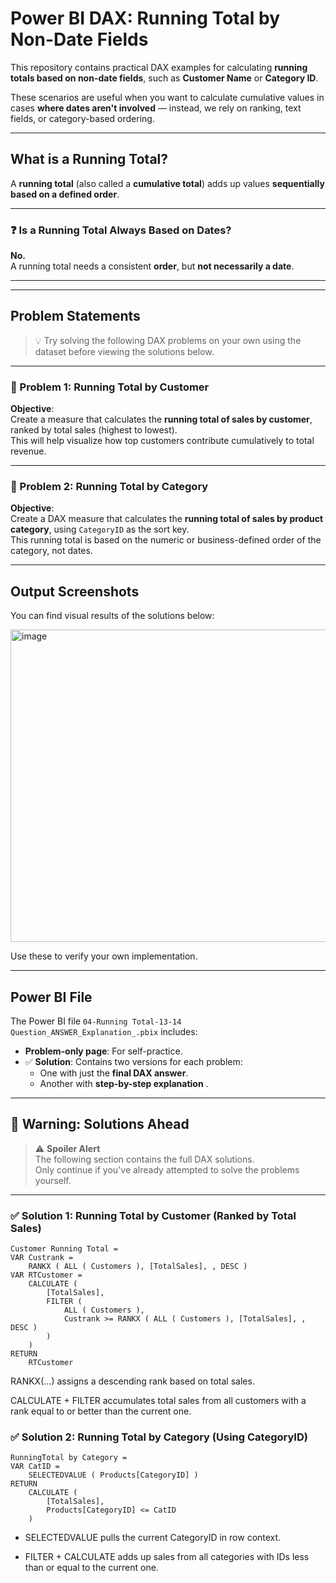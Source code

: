 # Power BI DAX: Running Total by Non-Date Fields

This repository contains practical DAX examples for calculating **running totals based on non-date fields**, such as **Customer Name** or **Category ID**.

These scenarios are useful when you want to calculate cumulative values in cases **where dates aren't involved** — instead, we rely on ranking, text fields, or category-based ordering.

---

##  What is a Running Total?

A **running total** (also called a **cumulative total**) adds up values **sequentially based on a defined order**.

---

### ❓ Is a Running Total Always Based on Dates?

**No.**  
A running total needs a consistent **order**, but **not necessarily a date**.

---

---

##  Problem Statements

> 💡 Try solving the following DAX problems on your own using the dataset before viewing the solutions below.

---

### 🔹 Problem 1: Running Total by Customer

**Objective**:  
Create a measure that calculates the **running total of sales by customer**, ranked by total sales (highest to lowest).  
This will help visualize how top customers contribute cumulatively to total revenue.

---

### 🔹 Problem 2: Running Total by Category

**Objective**:  
Create a DAX measure that calculates the **running total of sales by product category**, using `CategoryID` as the sort key.  
This running total is based on the numeric or business-defined order of the category, not dates.

---

##  Output Screenshots

You can find visual results of the solutions below:

<img width="600" height="500" alt="image" src="https://github.com/user-attachments/assets/da688228-a543-49ae-9779-ed229aa5cd0e" />


Use these to verify your own implementation.

---

##  Power BI File

The Power BI file `04-Running Total-13-14 Question_ANSWER_Explanation_.pbix` includes:

-  **Problem-only page**: For self-practice.
- ✅ **Solution**: Contains two versions for each problem:
  - One with just the **final DAX answer**.
  - Another with **step-by-step explanation** .

---

## 🚨 Warning: Solutions Ahead

> ⚠️ **Spoiler Alert**  
> The following section contains the full DAX solutions.  
> Only continue if you've already attempted to solve the problems yourself.  

---



### ✅ Solution 1: Running Total by Customer (Ranked by Total Sales)

```dax
Customer Running Total = 
VAR Custrank =
    RANKX ( ALL ( Customers ), [TotalSales], , DESC )
VAR RTCustomer =
    CALCULATE (
        [TotalSales],
        FILTER (
            ALL ( Customers ),
            Custrank >= RANKX ( ALL ( Customers ), [TotalSales], , DESC )
        )
    )
RETURN
    RTCustomer
```

RANKX(...) assigns a descending rank based on total sales.

CALCULATE + FILTER accumulates total sales from all customers with a rank equal to or better than the current one.

### ✅ Solution 2: Running Total by Category (Using CategoryID)
```dax
RunningTotal by Category = 
VAR CatID =
    SELECTEDVALUE ( Products[CategoryID] )
RETURN
    CALCULATE ( 
        [TotalSales], 
        Products[CategoryID] <= CatID
    )
```
- SELECTEDVALUE pulls the current CategoryID in row context.

- FILTER + CALCULATE adds up sales from all categories with IDs less than or equal to the current one.
